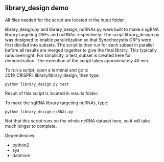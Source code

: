 ## library_design demo

All files needed for the script are located in the input folder. 

library_design.py and library_design_ncRNAs.py were built to make a sgRNA library targeting ORFs and ncRNAs respectively. The script library_design.py was designed to enable parallelization so that Synechocystis ORFs were first divided into subsets. The script is then run for each subset in parallel before all results are merged together to give the final library. This typically runs overnight. For simplicity, a test_subset is created here for demonstration. The execution of the script takes approximately 40 min.

To run a script, open a terminal and go to 2019_CRISPRi_library/library_design, then type:

`python library_design.py test`

Result of this script is located in results folder.

To make the sgRNA library targeting ncRNAs, type:

`python library_design_ncRNAs.py`

Not that this script runs on the whole ncRNA dataset here, so it will take much longer to complete.

Dependencies:
- python2
- sys
- datetime
